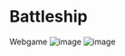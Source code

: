 # Battleship
Webgame
![image](https://github.com/user-attachments/assets/b4214fff-bbaa-45e6-8e5a-eeed831c6257)
![image](https://github.com/user-attachments/assets/db0fd4e6-7cf9-4854-9604-ee95d8c20af0)
